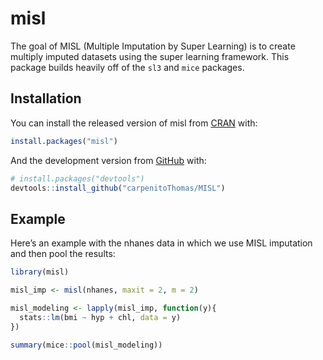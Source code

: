 
<!-- README.md is generated from README.Rmd. Please edit that file -->

# misl

<!-- badges: start -->

<!-- badges: end -->

The goal of MISL (Multiple Imputation by Super Learning) is to create
multiply imputed datasets using the super learning framework. This
package builds heavily off of the `sl3` and `mice` packages.

## Installation

You can install the released version of misl from
[CRAN](https://CRAN.R-project.org) with:

``` r
install.packages("misl")
```

And the development version from [GitHub](https://github.com/) with:

``` r
# install.packages("devtools")
devtools::install_github("carpenitoThomas/MISL")
```

## Example

Here’s an example with the nhanes data in which we use MISL imputation
and then pool the results:

``` r
library(misl)

misl_imp <- misl(nhanes, maxit = 2, m = 2)

misl_modeling <- lapply(misl_imp, function(y){
  stats::lm(bmi ~ hyp + chl, data = y)
})

summary(mice::pool(misl_modeling))
```
